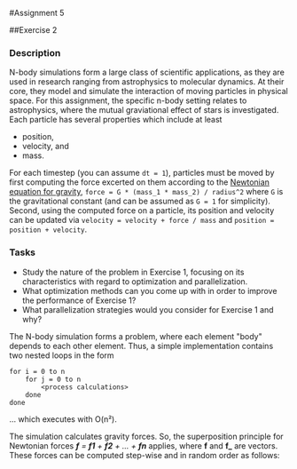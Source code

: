 #Assignment 5

##Exercise 2

### Description

N-body simulations form a large class of scientific applications, as they are used in research ranging from astrophysics to molecular dynamics. At their core, they model and simulate the interaction of moving particles in physical space. For this assignment, the specific n-body setting relates to astrophysics, where the mutual graviational effect of stars is investigated. Each particle has several properties which include at least
- position,
- velocity, and
- mass.

For each timestep (you can assume `dt = 1`), particles must be moved by first computing the force excerted on them according to the [Newtonian equation for gravity](https://en.wikipedia.org/wiki/Newton%27s_law_of_universal_gravitation), `force = G * (mass_1 * mass_2) / radius^2` where `G` is the gravitational constant (and can be assumed as `G = 1` for simplicity). Second, using the computed force on a particle, its position and velocity can be updated via `velocity = velocity + force / mass` and `position = position + velocity`.

### Tasks
- Study the nature of the problem in Exercise 1, focusing on its characteristics with regard to optimization and parallelization.
- What optimization methods can you come up with in order to improve the performance of Exercise 1?
- What parallelization strategies would you consider for Exercise 1 and why?

The N-body simulation forms a problem, where each element "body" depends to each other element. Thus, a simple implementation contains two nested loops in the form

```
for i = 0 to n
    for j = 0 to n
        <process calculations>
    done
done
```
... which executes with O(n²).

The simulation calculates gravity forces. So, the superposition principle for Newtonian forces _**f** = **f1** + **f2** + ... + **fn**_ applies, where **f** and **f_** are vectors. These forces can be computed step-wise and in random order as follows:


